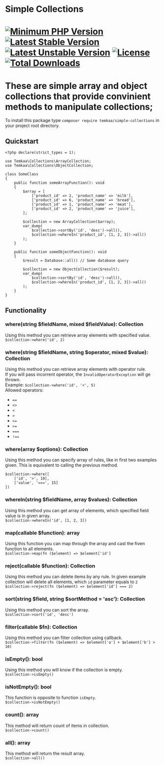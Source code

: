 Simple Collections
===
[![Minimum PHP Version](https://img.shields.io/badge/php-%3E%3D%208.0-8892BF.svg?style=flat-square)](https://php.net/)
[![Latest Stable Version](http://poser.pugx.org/temkaa/simple-collections/v)](https://packagist.org/packages/temkaa/simple-collections)
[![Latest Unstable Version](http://poser.pugx.org/temkaa/simple-collections/v/unstable)](https://packagist.org/packages/temkaa/simple-collections)
[![License](http://poser.pugx.org/temkaa/simple-collections/license)](https://packagist.org/packages/temkaa/simple-collections)
[![Total Downloads](http://poser.pugx.org/temkaa/simple-collections/downloads)](https://packagist.org/packages/temkaa/simple-collections)
===
# These are simple array and object collections that provide convinient methods to manipulate collections;
To install this package type ```composer require temkaa/simple-collections``` in your project root directory.
## Quickstart
```
<?php declare(strict_types = 1);

use Temkaa\Collections\ArrayCollection;
use Temkaa\Collections\ObjectCollection;

class SomeClass
{
    public function someArrayFunction(): void
    {
        $array = [
            ['product_id' => 2, 'product_name' => 'milk'],
            ['product_id' => 6, 'product_name' => 'bread'],
            ['product_id' => 1, 'product_name' => 'meat'],
            ['product_id' => 2, 'product_name' => 'juice'],
        ];

        $collection = new ArrayCollection($array);
        var_dump(
            $collection->sortBy('id', 'desc')->all(),
            $collection->whereIn('product_id', [1, 2, 3])->all()
        );
    }

    public function someObjectFunction(): void
    {
        $result = Database::all() // Some database query
        
        $collection = new ObjectCollection($result);
        var_dump(
            $collection->sortBy('id', 'desc')->all(),
            $collection->whereIn('product_id', [1, 2, 3])->all()
        );
    }
}
```
## Functionality
### where(string $fieldName, mixed $fieldValue): Collection
Using this method you can retrieve array elements with specified value.  
```$collection->where('id', 2)```  
### where(string $fieldName, string $operator, mixed $value): Collection
Using this method you can retrieve array elements with operator rule.  
If you will pass incorrent operator, the `InvalidOperatorException` will ge thrown.  
Example: ```$collection->where('id', '<', 5)```   
Allowed operators:  
- `==`
- `<>`
- `<`
- `>`
- `<=`
- `>=`
- `===`
- `!==`    
### where(array $options): Collection
Using this method you can specify array of rules, like in first two examples given. This is equivalent to calling the previous method.
```
$collection->where([
    ['id', '>', 10],
    ['value', '===', 15]
])
```
### whereIn(string $fieldName, array $values): Collection
Using this method you can get array of elements, which specified field value is in given array.  
```$collection->whereIn('id', [1, 2, 3])```  
### map(callable $function): array
Using this function you can map through the array and cast the fiven function to all elements.  
```$collection->map(fn ($element) => $element['id']```  
### reject(callable $function): Collection
Using this method you can delete items by any rule. In given example collection will delete all elements, which `id` parameter equals to `2`  
```$collection->reject(fn ($element) => $element['id'] === 2)```  
### sort(string $field, string $sortMethod = 'asc'): Collection
Using this method you can sort the array.  
```$collection->sort('id', 'desc')```  
### filter(callable $fn): Collection  
Using this method you can filter collection using callback.  
```$collection->filter(fn ($element) => $element['a'] + $element['b'] > 10)```  
### isEmpty(): bool
Using this method you will know if the collection is empty.  
```$collection->isEmpty()```  
### isNotEmpty(): bool
This function is opposite to function `isEmpty`.  
```$collection->isNotEmpty()```  
### count(): array
This method will return count of items in collection.  
```$collection->count()```  
### all(): array
This method will return the result array.  
```$collection->all()```